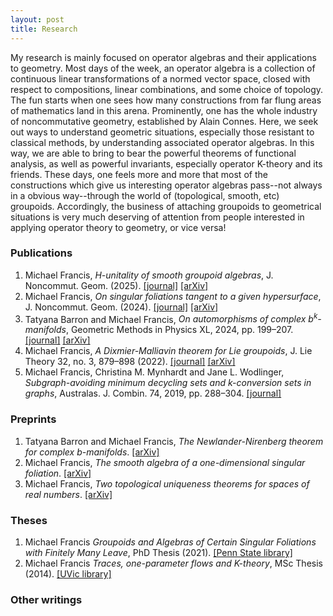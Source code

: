```yaml
---
layout: post
title: Research
---
```

<p style="text-align: left">
My research is mainly focused on operator algebras and their applications to geometry. Most days of the week, an operator algebra is a collection of continuous linear transformations of a normed vector space, closed with respect to compositions, linear combinations, and some choice of topology. The fun starts when one sees how many constructions from far flung areas of mathematics land in this arena. Prominently, one has the whole industry of noncommutative geometry, established by Alain Connes. Here, we seek out ways to understand geometric situations, especially those resistant to classical methods, by understanding associated operator algebras. In this way, we are able to bring to bear the powerful theorems of functional analysis, as well as powerful invariants, especially operator K-theory and its friends. These days, one feels more and more that most of the constructions which give us interesting operator algebras pass--not always in a obvious way--through the world of (topological, smooth, etc) groupoids. Accordingly, the business of attaching groupoids to geometrical situations is very much deserving of attention from people interested in applying operator theory to geometry, or vice versa!
</p>

### Publications

<ol>
  <li>Michael Francis, <em>H-unitality of smooth groupoid algebras</em>, J. Noncommut. Geom. (2025). <a href="https://doi.org/10.4171/jncg/600">[journal]</a> <a href="https://arxiv.org/abs/2307.00232">[arXiv]</a></li>  
  <li>Michael Francis, <em>On singular foliations tangent to a given hypersurface</em>, J. Noncommut. Geom. (2024). <a href="https://doi.org/10.4171/jncg/600">[journal]</a> <a href="https://arxiv.org/abs/2311.03940">[arXiv]</a></li>
  <li>Tatyana Barron and Michael Francis, <em>On automorphisms of complex b<sup>k</sup>-manifolds</em>, Geometric Methods in Physics XL, 2024, pp. 199–207. <a href="https://doi.org/10.1007/978-3-031-62407-0_15">[journal]</a> <a href="https://arxiv.org/abs/2310.08014">[arXiv]</a></li>
  <li>Michael Francis, <em>A Dixmier-Malliavin theorem for Lie groupoids</em>, J. Lie Theory 32, no. 3, 879–898 (2022). <a href="https://www.heldermann.de/JLT/JLT32/JLT323/jlt32041.htm">[journal]</a> <a href="https://arxiv.org/abs/2009.13760">[arXiv]</a></li>
  <li>Michael Francis, Christina M. Mynhardt and Jane L. Wodlinger, <em>Subgraph-avoiding minimum decycling sets and k-conversion sets in graphs</em>, Australas. J. Combin. 74, 2019, pp. 288–304. <a href="https://ajc.maths.uq.edu.au/pdf/74/ajc_v74_p288.pdf">[journal]</a></li>
</ol>

### Preprints

<ol>
  <li>Tatyana Barron and Michael Francis, <em>The Newlander-Nirenberg theorem for complex b-manifolds</em>. <a href="https://arxiv.org/abs/2310.08013">[arXiv]</a></li>  
  <li>Michael Francis, <em>The smooth algebra of a one-dimensional singular foliation</em>. <a href="https://arxiv.org/abs/2011.08422">[arXiv]</a></li>
  <li>Michael Francis, <em>Two topological uniqueness theorems for spaces of real numbers</em>. <a href="https://arxiv.org/abs/1210.1008">[arXiv]</a></li>
</ol>

### Theses

<ol>
    <li>Michael Francis <em>Groupoids and Algebras of Certain Singular Foliations with Finitely Many Leave</em>, PhD Thesis (2021). <a href="https://etda.libraries.psu.edu/catalog/24364mjf5726">[Penn State library]</a></li>  
  <li>Michael Francis <em>Traces, one-parameter flows and K-theory</em>, MSc Thesis (2014). <a href="https://dspace.library.uvic.ca/items/2335e9af-6b5d-4834-b877-47efda6e56cf">[UVic library]</a></li>  
</ol>

### Other writings

<!--
### Projects

<ol reversed>
  <li>item
</ol>
-->
